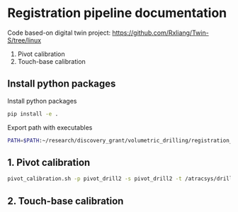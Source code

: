 # Registration pipeline documentation

Code based-on digital twin project: https://github.com/Rxliang/Twin-S/tree/linux

1. Pivot calibration
2. Touch-base calibration 

## Install python packages
Install python packages
```bash
pip install -e .
```

Export path with executables
```bash
PATH=$PATH:~/research/discovery_grant/volumetric_drilling/registration_pipeline/pipelines
```

## 1. Pivot calibration

```bash
pivot_calibration.sh -p pivot_drill2 -s pivot_drill2 -t /atracsys/drill_marker/measured_cp
```

## 2. Touch-base calibration 

